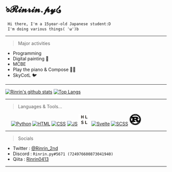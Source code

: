 <link href="./style.css" rel="stylesheet"></link>

# ঌ𝓡𝓲𝓷𝓻𝓲𝓷.𝓹𝔂໒ 
     Hi there, I'm a 15year-old Japanese student:D
     I'm doing various things( 'ω')b
___
> Major activities
* Programming
* Digital painting 🎨
* MCBE
* Play the piano & Compose 🎹🎶
* SkyCotL 🐦
___
[![Rinrin's github stats](https://github-readme-stats.vercel.app/api?username=Rinrin0413&show_icons=true&theme=gruvbox)](https://github.com/anuraghazra/github-readme-stats)
[![Top Langs](https://github-readme-stats.vercel.app/api/top-langs/?username=Rinrin0413&show_icons=true&theme=highcontrast&langs_count=10&layout=compact)](https://github.com/anuraghazra/github-readme-stats)
___

> Languages & Tools... 

<div id="langs">
     &emsp;
     <a href="https://www.python.org/" alt="Python"><img src="https://icongr.am/devicon/python-original.svg?size=33&color=currentColor" alt="Python" title="Python"></a>
     <a href="https://html.spec.whatwg.org/" alt="HTML"><img src="https://icongr.am/devicon/html5-original.svg?size=32&color=currentColor" alt="HTML" title="HTML"></a>
     <a href="https://www.w3.org/TR/CSS/#css" alt="CSS"><img src="https://icongr.am/devicon/css3-original.svg?size=32&color=currentColor" alt="CSS" title="CSS"></a>
     <a href="https://www.ecma-international.org/publications-and-standards/standards/ecma-262/" alt="JS"><img src="https://icongr.am/devicon/javascript-original.svg?size=32&color=currentColor" alt="JS" title="JavaScript"></a>
     <a href="https://docs.microsoft.com/en-us/windows/win32/direct3dhlsl/dx-graphics-hlsl" alt="HLSL"><img src="static/img/hlsl.png" alt="HLSL" title="HLSL" width="36px"></a>
     <a href="https://svelte.dev/" alt="Svelte"><img src="https://svelte.jp/favicon.png" alt="Svelte" title="Svelte" width="37.5px"></a>
     <a href="https://sass-lang.com/" alt="SCSS"><img src="https://sass-lang.com/assets/img/logos/logo-b6e1ef6e.svg" alt="SCSS" title="SASS, SCSS" width="43.5px"></a>
     <a href="https://www.rust-lang.org/" alt="Rust"><img src="static/img/rust.png" alt="Rust" title="Rust" width="37.5px"></a>
</div>

___
> Socials
* Twitter : [@Rinrin_2nd](https://twitter.com/Rinrin_2nd)
* Discord : `Rinrin.py#5671 (724976600873041940)`
* Qiita : [Rinrin0413](https://qiita.com/Rinrin0413)
___